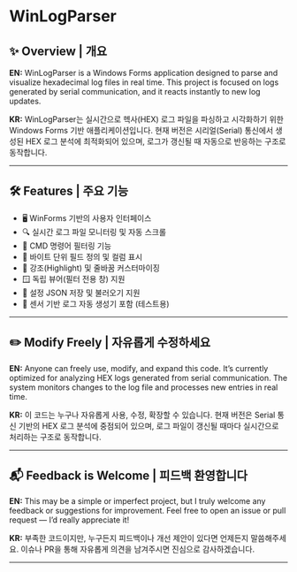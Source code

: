 # WinLogParser

## ✨ Overview | 개요
**EN:**
WinLogParser is a Windows Forms application designed to parse and visualize hexadecimal log files in real time.
This project is focused on logs generated by serial communication, and it reacts instantly to new log updates.

**KR:**
WinLogParser는 실시간으로 헥사(HEX) 로그 파일을 파싱하고 시각화하기 위한 Windows Forms 기반 애플리케이션입니다.
현재 버전은 시리얼(Serial) 통신에서 생성된 HEX 로그 분석에 최적화되어 있으며, 로그가 갱신될 때 자동으로 반응하는 구조로 동작합니다.

---

## 🛠 Features | 주요 기능
- 🖥️ WinForms 기반의 사용자 인터페이스
- 🔍 실시간 로그 파일 모니터링 및 자동 스크롤
- 🧩 CMD 명령어 필터링 기능
- 🧮 바이트 단위 필드 정의 및 컬럼 표시
- 🎯 강조(Highlight) 및 줄바꿈 커스터마이징
- 🪟 독립 뷰어(필터 전용 창) 지원
- 💾 설정 JSON 저장 및 불러오기 지원
- 🧪 센서 기반 로그 자동 생성기 포함 (테스트용)

---

## ✏️ Modify Freely | 자유롭게 수정하세요
**EN:**
Anyone can freely use, modify, and expand this code.
It’s currently optimized for analyzing HEX logs generated from serial communication.
The system monitors changes to the log file and processes new entries in real time.

**KR:**
이 코드는 누구나 자유롭게 사용, 수정, 확장할 수 있습니다. 현재 버전은 Serial 통신 기반의 HEX 로그 분석에 중점되어 있으며, 로그 파일이 갱신될 때마다 실시간으로 처리하는 구조로 동작합니다.

---

## 📬 Feedback is Welcome | 피드백 환영합니다
**EN:**
This may be a simple or imperfect project, but I truly welcome any feedback or suggestions for improvement. Feel free to open an issue or pull request — I’d really appreciate it!

**KR:**
부족한 코드이지만, 누구든지 피드백이나 개선 제안이 있다면 언제든지 말씀해주세요. 이슈나 PR을 통해 자유롭게 의견을 남겨주시면 진심으로 감사하겠습니다.

---
